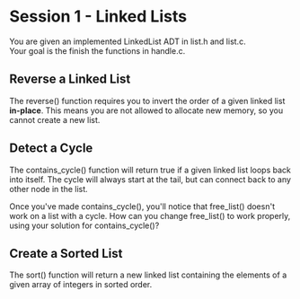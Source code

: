 # Session 1 - Linked Lists

You are given an implemented LinkedList ADT in list.h and list.c.\
Your goal is the finish the functions in handle.c.

## Reverse a Linked List
The reverse() function requires you to invert the order of a given linked list **in-place**. This means you are not allowed to allocate new memory, so you cannot create a new list.

## Detect a Cycle
The contains_cycle() function will return true if a given linked list loops back into itself. The cycle will always start at the tail, but can connect back to any other node in the list.

Once you've made contains_cycle(), you'll notice that free_list() doesn't work on a list with a cycle. How can you change free_list() to work properly, using your solution for contains_cycle()?

## Create a Sorted List
The sort() function will return a new linked list containing the elements of a given array of integers in sorted order. 

